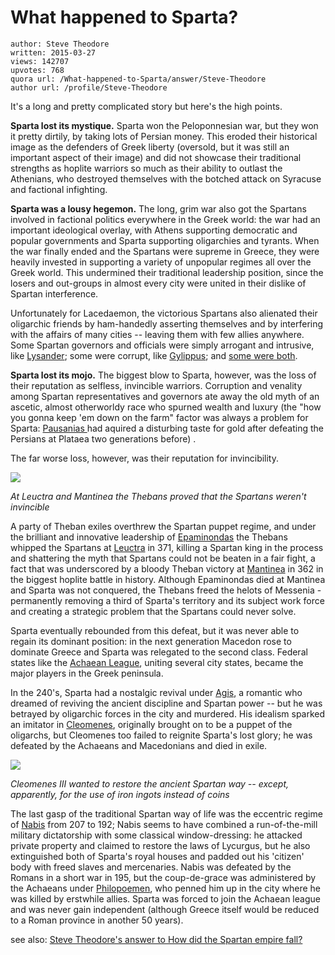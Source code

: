 # What happened to Sparta?

	author: Steve Theodore
	written: 2015-03-27
	views: 142707
	upvotes: 768
	quora url: /What-happened-to-Sparta/answer/Steve-Theodore
	author url: /profile/Steve-Theodore


It's a long and pretty complicated story but here's the high points.

__Sparta lost its mystique.__  Sparta won the Peloponnesian war, but they won it pretty dirtily, by taking lots of Persian money. This eroded their historical image as the defenders of Greek liberty (oversold, but it was still an important aspect of their image) and did not showcase their traditional strengths as hoplite warriors so much as their ability to outlast the Athenians, who destroyed themselves with the botched attack on Syracuse and factional infighting. 

__Sparta was a lousy hegemon.__ The long, grim war also got the Spartans involved in factional politics everywhere in the Greek world: the war had an important ideological overlay, with Athens supporting democratic and popular governments and Sparta supporting oligarchies and tyrants. When the war finally ended and the Spartans were supreme in Greece, they were heavily invested in supporting a variety of unpopular regimes all over the Greek world. This undermined their traditional leadership position, since the losers and out-groups in almost every city were united in their dislike of Spartan interference. 

Unfortunately for Lacedaemon, the victorious Spartans also alienated their oligarchic friends by ham-handedly asserting themselves and by interfering with the affairs of many cities -- leaving them with few allies anywhere. Some Spartan governors and officials were simply arrogant and intrusive, like [Lysander](http://penelope.uchicago.edu/Thayer/E/Roman/Texts/Plutarch/Lives/Lysander*.html); some were corrupt, like [Gylippus](http://en.wikipedia.org/wiki/Gylippus); and [some were both](http://en.wikipedia.org/wiki/Harmost).

__Sparta lost its mojo.__  The biggest blow to Sparta, however, was the loss of their reputation as selfless, invincible warriors. Corruption and venality among Spartan representatives and governors ate away the old myth of an ascetic, almost otherworldy race who spurned wealth and luxury (the "how you gonna keep 'em down on the farm" factor was always a problem for Sparta: [Pausanias ](http://www.livius.org/person/pausanias/)had aquired a disturbing taste for gold after defeating the Persians at Plataea two generations before) . 

The far worse loss, however, was their reputation for invincibility.

![](https://qph.fs.quoracdn.net/main-qimg-02ee99cd93804c460a7aff6d85368f9b-c)

_At Leuctra and Mantinea the Thebans proved that the Spartans weren't invincible_ 

A party of Theban exiles overthrew the Spartan puppet regime, and under the brilliant and innovative leadership of [Epaminondas](http://en.wikipedia.org/wiki/Epaminondas) the Thebans whipped the Spartans at [Leuctra](http://www.britannica.com/EBchecked/topic/337705/Battle-of-Leuctra) in 371, killing a Spartan king in the process and shattering the myth that Spartans could not be beaten in a fair fight, a fact that was underscored by a bloody Theban victory at [Mantinea](http://en.wikipedia.org/wiki/Battle_of_Mantinea_%28362_BC%29) in 362 in the biggest hoplite battle in history. Although Epaminondas died at Mantinea and Sparta was not conquered, the Thebans freed the helots of Messenia - permanently removing a third of Sparta's territory and its subject work force and creating a strategic problem that the Spartans could never solve.

Sparta eventually rebounded from this defeat, but it was never able to regain its dominant position: in the next generation Macedon rose to dominate Greece and Sparta was relegated to the second class. Federal states like the [Achaean League](http://en.wikipedia.org/wiki/Achaean_League), uniting several city states, became the major players in the Greek peninsula. 

In the 240's, Sparta had a nostalgic revival under [Agis](http://en.wikipedia.org/wiki/Agis_IV), a romantic who dreamed of reviving the ancient discipline and Spartan power -- but he was betrayed by oligarchic forces in the city and murdered. His idealism sparked an imitator in [Cleomenes](http://en.wikipedia.org/wiki/Cleomenes_III), originally brought on to be a puppet of the oligarchs, but Cleomenes too failed to reignite Sparta's lost glory; he was defeated by the Achaeans and Macedonians and died in exile. 

![](https://qph.fs.quoracdn.net/main-qimg-3a18132c31e5e4bb623a234d1ee2bbcf-c)

_Cleomenes III wanted to restore the ancient Spartan way -- except, apparently, for the use of iron ingots instead of coins_ 

The last gasp of the traditional Spartan way of life was the eccentric regime of [Nabis](http://en.wikipedia.org/wiki/Nabis) from 207 to 192; Nabis seems to have combined a run-of-the-mill military dictatorship with some classical window-dressing: he attacked private property and claimed to restore the laws of Lycurgus, but he also extinguished both of Sparta's royal houses and padded out his 'citizen' body with freed slaves and mercenaries. Nabis was defeated by the Romans in a short war in 195, but the coup-de-grace was administered by the Achaeans under [Philopoemen](http://en.wikipedia.org/wiki/Philopoemen), who penned him up in the city where he was killed by erstwhile allies. Sparta was forced to join the Achaean league and was never gain independent (although Greece itself would be reduced to a Roman province in another 50 years).

see also: [Steve Theodore's answer to How did the Spartan empire fall?](https://www.quora.com/How-did-the-Spartan-empire-fall/answer/Steve-Theodore)

